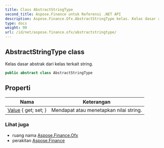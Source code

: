 ```yaml
---
title: Class AbstractStringType
second_title: Aspose.Finance untuk Referensi .NET API
description: Aspose.Finance.Ofx.AbstractStringType kelas. Kelas dasar abstrak dari kelas terkait string.
type: docs
weight: 90
url: /id/net/aspose.finance.ofx/abstractstringtype/
---
```

## AbstractStringType class

Kelas dasar abstrak dari kelas terkait string.

```csharp
public abstract class AbstractStringType
```

## Properti

| Nama | Keterangan |
| --- | --- |
| [Value](../../aspose.finance.ofx/abstractstringtype/value/) { get; set; } | Mendapat atau menetapkan nilai string. |

### Lihat juga

* ruang nama [Aspose.Finance.Ofx](../../aspose.finance.ofx/)
* perakitan [Aspose.Finance](../../)


